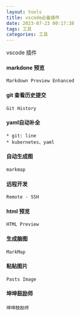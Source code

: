 ```yaml
---
layout: tools
title: vscode必备插件
date: 2023-07-23 00:17:38
tags: 工具
categories: 工具
---
```


vscode 插件

#### markdone 预览
```
Markdown Preview Enhanced
```

#### git 查看历史提交
```
Git History
```

#### yaml自动补全
```
* git: line
* kubernetes、yaml
```

#### 自动生成图
```
markmap
```

#### 远程开发
```
Remote - SSH
```

#### html 预览
```
HTML Preview
```

#### 生成脑图
```
MarkMap
```

#### 粘贴图片
```
Pasts Image
```

#### 坤坤鼓励师
```
坤坤鼓励师
```